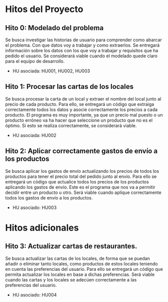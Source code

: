 # Hitos del Proyecto

## Hito 0: Modelado del problema
Se busca investigar las historias de usuario para comprender como abarcar el problema. Con que datos voy a trabajar y como extraerlos.
Se entregará información sobre los datos con los que voy a trabajar y requisitos que ha pedido el usuario.
Se considerará viable cuando el modelado quede claro para el equipo de desarrollo.

- HU asociada: HU001, HU002, HU003

## Hito 1: Procesar las cartas de los locales
Se busca procesar la carta de un local y extraer el nombre del local junto al precio de cada producto.
Para ello, se entregará un código que extraiga correctamente todos los datos y asocie correctamente los precios a cada producto.
El programa es muy importante, ya que un precio mal puesto o un producto erróneo va ha hacer que seleccione un producto que no es el óptimo. Si esto se realiza correctamente, se considerará viable.

- HU asociada: HU002

## Hito 2: Aplicar correctamente gastos de envío a los productos
Se busca aplicar los gastos de envío actualizando los precios de todos los productos para tener el precio total del pedido junto al envío. 
Para ello se entregará un código que actualice todos los precios de los productos aplicando los gastos de envío.
Este es el programa que nos va a permitir decidir entre un producto u otro. Será viable cuando aplique correctamente todos los gastos de envío a los productos.

- HU asociado: HU003

# Hitos adicionales

## Hito 3: Actualizar cartas de restaurantes.
Se busca actualizar las cartas de los locales, de forma que se puedan añadir o eliminar tanto locales, como productos de estos locales teniendo en cuenta las preferencias del usuario. 
Para ello se entregará un código que permita actualizar los locales en base a dichas preferencias.
Será viable cuando las cartas y los locales se adecúen correctamente a las preferencias del usuario. 

- HU asociado: HU004